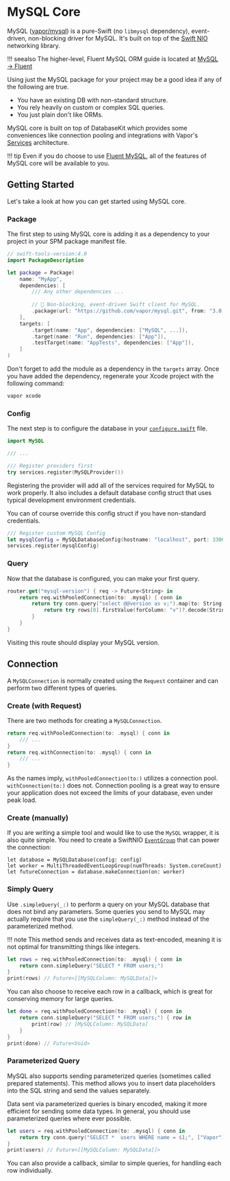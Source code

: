 # MySQL Core

MySQL ([vapor/mysql](https://github.com/vapor/mysql)) is a pure-Swift (no `libmysql` dependency), event-driven, non-blocking driver for MySQL. It's built on top of the [Swift NIO](http://github.com/apple/swift-nio) networking library.

!!! seealso
    The higher-level, Fluent MySQL ORM guide is located at [MySQL &rarr; Fluent](fluent.md)

Using just the MySQL package for your project may be a good idea if any of the following are true.

- You have an existing DB with non-standard structure.
- You rely heavily on custom or complex SQL queries.
- You just plain don't like ORMs.

MySQL core is built on top of DatabaseKit which provides some conveniences like connection pooling and integrations with Vapor's [Services](../getting-started/services.md) architecture.

!!! tip
    Even if you do choose to use [Fluent MySQL](fluent.md), all of the features of MySQL core will be available to you.

## Getting Started

Let's take a look at how you can get started using MySQL core.

### Package

The first step to using MySQL core is adding it as a dependency to your project in your SPM package manifest file.

```swift
// swift-tools-version:4.0
import PackageDescription

let package = Package(
    name: "MyApp",
    dependencies: [
        /// Any other dependencies ...
        
        // 🐬 Non-blocking, event-driven Swift client for MySQL.
        .package(url: "https://github.com/vapor/mysql.git", from: "3.0.0-rc"),
    ],
    targets: [
        .target(name: "App", dependencies: ["MySQL", ...]),
        .target(name: "Run", dependencies: ["App"]),
        .testTarget(name: "AppTests", dependencies: ["App"]),
    ]
)
```

Don't forget to add the module as a dependency in the `targets` array. Once you have added the dependency, regenerate your Xcode project with the following command:

```sh
vapor xcode
```


### Config

The next step is to configure the database in your [`configure.swift`](../getting-started/structure.md#configureswift) file.

```swift
import MySQL

/// ...

/// Register providers first
try services.register(MySQLProvider())
```

Registering the provider will add all of the services required for MySQL to work properly. It also includes a default database config struct that uses typical development environment credentials. 

You can of course override this config struct if you have non-standard credentials.

```swift
/// Register custom MySQL Config
let mysqlConfig = MySQLDatabaseConfig(hostname: "localhost", port: 3306, username: "vapor")
services.register(mysqlConfig)
```

### Query

Now that the database is configured, you can make your first query.

```swift
router.get("mysql-version") { req -> Future<String> in
    return req.withPooledConnection(to: .mysql) { conn in
        return try conn.query("select @@version as v;").map(to: String.self) { rows in
            return try rows[0].firstValue(forColumn: "v")?.decode(String.self) ?? "n/a"
        }
    }
}
```

Visiting this route should display your MySQL version.

## Connection

A `MySQLConnection` is normally created using the `Request` container and can perform two different types of queries.

### Create (with Request)

There are two methods for creating a `MySQLConnection`.

```swift
return req.withPooledConnection(to: .mysql) { conn in
    /// ...
}
return req.withConnection(to: .mysql) { conn in
    /// ...
}
```

As the names imply,  `withPooledConnection(to:)` utilizes a connection pool. `withConnection(to:)` does not. Connection pooling is a great way to ensure your application does not exceed the limits of your database, even under peak load.

### Create (manually)

If you are writing a simple tool and would like to use the `MySQL` wrapper, it is also quite simple. You need to create a SwiftNIO [`EventGroup`](https://github.com/apple/swift-nio/blob/master/README.md#eventloops-and-eventloopgroups) that can power the connection:

```
let database = MySQLDatabase(config: config)
let worker = MultiThreadedEventLoopGroup(numThreads: System.coreCount)
let futureConnection = database.makeConnection(on: worker)
```

### Simply Query

Use `.simpleQuery(_:)` to perform a query on your MySQL database that does not bind any parameters. Some queries you send to MySQL may actually require that you use the `simpleQuery(_:)` method instead of the parameterized method. 

!!! note
    This method sends and receives data as text-encoded, meaning it is not optimal for transmitting things like integers.
    
```swift
let rows = req.withPooledConnection(to: .mysql) { conn in
    return conn.simpleQuery("SELECT * FROM users;")
}
print(rows) // Future<[[MySQLColumn: MySQLData]]>
```

You can also choose to receive each row in a callback, which is great for conserving memory for large queries.

```swift
let done = req.withPooledConnection(to: .mysql) { conn in
    return conn.simpleQuery("SELECT * FROM users;") { row in
        print(row) // [MySQLColumn: MySQLData]
    }
}
print(done) // Future<Void>
```

### Parameterized Query

MySQL also supports sending parameterized queries (sometimes called prepared statements). This method allows you to insert data placeholders into the SQL string and send the values separately.

Data sent via parameterized queries is binary encoded, making it more efficient for sending some data types. In general, you should use parameterized queries where ever possible.

```swift
let users = req.withPooledConnection(to: .mysql) { conn in
    return try conn.query("SELECT *  users WHERE name = $1;", ["Vapor"])
}
print(users) // Future<[[MySQLColumn: MySQLData]]>
```

You can also provide a callback, similar to simple queries, for handling each row individually.




